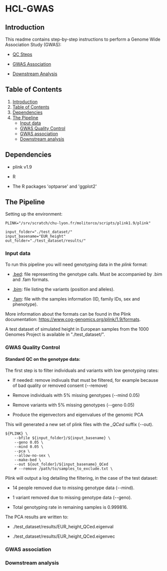 # HCL-GWAS

## Introduction

This readme contains step-by-step instructions to perform a Genome Wide Association Study (GWAS):

- [QC Steps](#gwas-quality-control)

- [GWAS Association](#gwas-association)

- [Downstream Analysis](#downstream-analysis)

## Table of Contents

1. [Introduction](#introduction)
2. [Table of Contents](#table-of-contents)
3. [Dependencies](#dependencies)
3. [The Pipeline](#the-pipeline)
    - [Input data](#input-data)
    - [GWAS Quality Control](#gwas-quality-control)
    - [GWAS association](#gwas-association)
    - [Downstream analysis](#downstream-analysis)

## Dependencies

 - plink v1.9

 - R 

 - The R packages 'optparse' and 'ggplot2'

## The Pipeline

Setting up the environment:

```shell
PLINK="/srv/scratch/chu-lyon.fr/molitorco/scripts/plink1.9/plink"

input_folder="./test_dataset/"
input_basename="EUR_height"
out_folder="./test_dataset/results/"
```

### Input data

To run this pipeline you will need genotyping data in the *plink* format:
 
 - [.bed](https://www.cog-genomics.org/plink/1.9/formats#bed): file representing the genotype calls. Must be accompanied by .bim and .fam formats.

 - [.bim](https://www.cog-genomics.org/plink/1.9/formats#bim): file listing the variants (position and alleles).
  
 - [.fam](https://www.cog-genomics.org/plink/1.9/formats#fam): file with the samples information (ID, family IDs, sex and phenotype).

More information about the formats can be found in the Plink documentation: https://www.cog-genomics.org/plink/1.9/formats.

A test dataset of simulated height in European samples from the 1000 Genomes Project is available in "./test_dataset/".

### GWAS Quality Control

#### Standard QC on the genotype data:

The first step is to filter individuals and variants with low genotyping rates:

 - If needed: remove indivuals that must be filtered, for example because of bad quality or removed consent (--remove)

 - Remove individuals with 5% missing genotypes (--mind 0.05)

 - Remove variants with 5% missing genotypes (--geno 0.05)

 - Produce the eigenvectors and eigenvalues of the genomic PCA

This will generated a new set of plink files with the *_QCed* suffix (--out).

```shell 
${PLINK} \
    --bfile ${input_folder}/${input_basename} \
    --geno 0.05 \
    --mind 0.05 \
    --pca \
    --allow-no-sex \
    --make-bed \
    --out ${out_folder}/${input_basename}_QCed
    # --remove /path/to/samples_to_exclude.txt \
```

Plink will output a log detailing the filtering, in the case of the test dataset:
 
 - 14 people removed due to missing genotype data (--mind).

 - 1 variant removed due to missing genotype data (--geno).

 - Total genotyping rate in remaining samples is 0.999816.

The PCA results are written to: 

 - ./test_dataset/results/EUR_height_QCed.eigenval

 - ./test_dataset/results/EUR_height_QCed.eigenvec

### GWAS association 

### Downstream analysis

